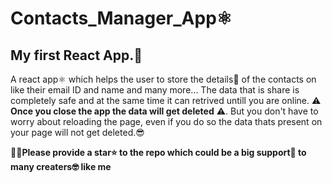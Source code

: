 # Contacts_Manager_App⚛
## My first React App.🚀

A react app⚛ which helps the user to store the details🤘 of the contacts on like their email ID and name and many more... The data that is share is completely safe and at the same time it can retrived untill you are online. ⚠ **Once you close the app the data will get deleted** ⚠.
But you don't have to worry about reloading the page, even if you do so the data thats present on your page will not get deleted.😎

👩‍💻**Please provide a star⭐ to the repo which could be a big support🙌 to many creaters🤓 like me**
